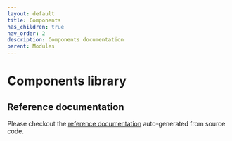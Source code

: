 ```yaml
---
layout: default
title: Components
has_children: true
nav_order: 2
description: Components documentation
parent: Modules
---
```


# Components library

## Reference documentation

Please checkout the [reference documentation]({{site.baseurl}}//components) auto-generated from source code.